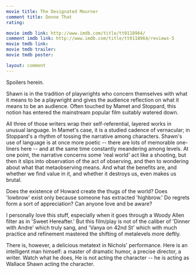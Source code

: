 ```yaml
---
movie title: The Designated Mourner
comment title: Donne That
rating: 

movie imdb link: http://www.imdb.com/title/tt0118964/
comment imdb link: http://www.imdb.com/title/tt0118964/reviews-5
movie tmdb link: 
movie tmdb trailer: 
movie tmdb poster: 

layout: comment
---
```


Spoilers herein.

Shawn is in the tradition of playwrights who concern themselves with what it means to be a playwright and gives the audience reflection on what it means to be an audience. Often touched by Mamet and Stoppard, this notion has entered the mainstream popular film suitably watered down.

All three of those writers wrap their self-referential, layered works in unusual language. In Mamet's case, it is a studied cadence of vernacular; in Stoppard's a rhythm of tossing the narrative among characters. Shawn's use of language is at once more poetic -- there are lots of memorable one-liners here -- and at the same time constantly meandering among levels. At one point, the narrative concerns some 'real world' act like a shooting, but then it slips into observation of the act of observing, and then to wondering about what that metaobserving means. And what the benefits are, and whether we find value in it, and whether it destroys us, even makes us brutal.

Does the existence of Howard create the thugs of the world? Does 'lowbrow' exist only because someone has extracted 'highbrow.' Do regrets form a sort of appreciation? Can anyone love and be aware?

I personally love this stuff, especially when it goes through a Woody Allen filter as in 'Sweet Hereafter.' But this film/play is not of the caliber of 'Dinner with Andre' which truly sang, and 'Vanya on 42nd St' which with much practice and refinement mastered the shifting of metalevels more deftly.

There is, however, a delicious metatext in Nichols' performance. Here is an intelligent man himself: a master of dramatic humor, a precise director, a writer. Watch what he does, He is not acting the character -- he is acting as Wallace Shawn acting the character.